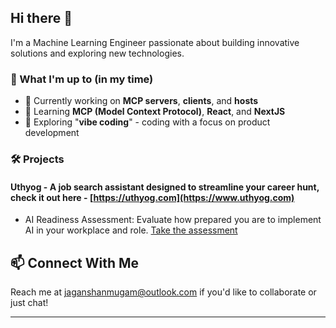## Hi there 👋

I'm a Machine Learning Engineer passionate about building innovative solutions and exploring new technologies.

### 🚀 What I'm up to (in my time)

- 🔭 Currently working on **MCP servers**, **clients**, and **hosts**
- 🌱 Learning **MCP (Model Context Protocol)**, **React**, and **NextJS**
- 🎵 Exploring "**vibe coding**" - coding with a focus on product development


### 🛠️ Projects

#### Uthyog - A job search assistant designed to streamline your career hunt, check it out here - [https://uthyog.com](https://www.uthyog.com)

- AI Readiness Assessment: Evaluate how prepared you are to implement AI in your workplace and role. [Take the assessment](https://www.uthyog.com/ai-readiness/)

## 📫 Connect With Me

Reach me at [jaganshanmugam@outlook.com](mailto:jaganshanmugam@outlook.com) if you'd like to collaborate or just chat!

---
<!--
**jagan-shanmugam/jagan-shanmugam** is a ✨ _special_ ✨ repository because its `README.md` (this file) appears on your GitHub profile.

Here are some ideas to get you started:

- 🔭 I’m currently working on ...
- 🌱 I’m currently learning ...
- 👯 I’m looking to collaborate on ...
- 🤔 I’m looking for help with ...
- 💬 Ask me about ...
- 📫 How to reach me: ...
- 😄 Pronouns: ...
- ⚡ Fun fact: ...
-->

